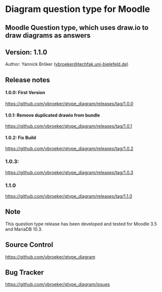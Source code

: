 # Diagram question type for Moodle

Moodle Question type, which uses draw.io to draw diagrams as answers
------------------------------------------

Version: 1.1.0
------------------------------------------

Author: Yannick Bröker (ybroeker@techfak.uni-bielefeld.de)

Release notes
-------------



#### 1.0.0: First Version

https://github.com/ybroeker/qtype_diagram/releases/tag/1.0.0


#### 1.0.1: Remove duplicated drawio from bundle

https://github.com/ybroeker/qtype_diagram/releases/tag/1.0.1

#### 1.0.2: Fix Build

https://github.com/ybroeker/qtype_diagram/releases/tag/1.0.2

### 1.0.3:

https://github.com/ybroeker/qtype_diagram/releases/tag/1.0.3

### 1.1.0

https://github.com/ybroeker/qtype_diagram/releases/tag/1.1.0


## Note

This question type release has been developed and tested for Moodle 3.5 and MariaDB 10.3. 


## Source Control

https://github.com/ybroeker/qtype_diagram

## Bug Tracker

https://github.com/ybroeker/qtype_diagram/issues